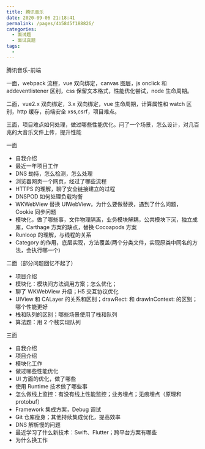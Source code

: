 ```yaml
---
title: 腾讯音乐
date: 2020-09-06 21:18:41
permalink: /pages/4b58d5f188826/
categories:
  - 面试题
  - 面试真题
tags:
  -
---
```


腾讯音乐-前端

一面，webpack 流程，vue 双向绑定，canvas 图层，js onclick 和 addeventlistener 区别，css 保留文本格式，性能优化尝试，node 生命周期。

二面，vue2.x 双向绑定，3.x 双向绑定，vue 生命周期，计算属性和 watch 区别，http 缓存，前端安全 xss,csrf，项目难点。

三面，项目难点如何处理，做过哪些性能优化。问了一个场景，怎么设计，对几百兆的大音乐文件上传，提升性能

<!-- more -->

一面

- 自我介绍
- 最近一年项目工作
- DNS 劫持，怎么检测，怎么处理
- 浏览器网页一个网页，经过了哪些流程
- HTTPS 的理解，聊了安全链接建立的过程
- DNSPOD 如何处理负载均衡
- WKWebView 替换 UIWebView，为什么要做替换，遇到了什么问题，Cookie 同步问题
- 模块化，做了哪些事，文件物理隔离，业务模块解耦，公共模块下沉，独立成库，Carthage 方案的缺点，替换 Cocoapods 方案
- Runloop 的理解，与线程的关系
- Category 的作用，底层实现，方法覆盖(两个分类文件，实现原类中同名的方法，会执行哪一个)

二面（部分问题回忆不起了）

- 项目介绍
- 模块化：模块间方法调用方案；怎么优化；
- 聊了 WKWebView 升级；H5 交互协议优化
- UIView 和 CALayer 的关系和区别；drawRect: 和 drawInContext: 的区别；哪个性能更好
- 栈和队列的区别；哪些场景使用了栈和队列
- 算法题：用 2 个栈实现队列

三面

- 自我介绍
- 项目介绍
- 模块化工作
- 做过哪些性能优化
- UI 方面的优化，做了哪些
- 使用 Runtime 技术做了哪些事
- 怎么做线上监控：有没有线上性能监控；业务埋点；无痕埋点（原理和 protobuf）
- Framework 集成方案，Debug 调试
- Git 仓库瘦身；其他持续集成优化，提高效率
- DNS 解析慢的问题
- 最近学习了什么新技术：Swift、Flutter；跨平台方案有哪些
- 为什么换工作
